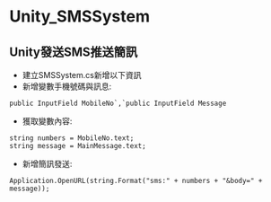 # Unity_SMSSystem

## Unity發送SMS推送簡訊    

* 建立SMSSystem.cs新增以下資訊          
* 新增變數手機號碼與訊息:    
```
public InputField MobileNo`,`public InputField Message
```    
* 獲取變數內容:       
```
string numbers = MobileNo.text;
string message = MainMessage.text;
```
* 新增簡訊發送:     
```
Application.OpenURL(string.Format("sms:" + numbers + "&body=" + message));    
```



